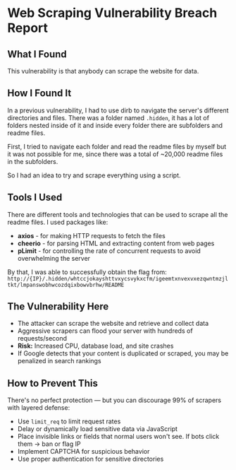 # Web Scraping Vulnerability Breach Report

## What I Found

This vulnerability is that anybody can scrape the website for data.

## How I Found It

In a previous vulnerability, I had to use dirb to navigate the server's different directories and files. There was a folder named `.hidden`, it has a lot of folders nested inside of it and inside every folder there are subfolders and readme files.

First, I tried to navigate each folder and read the readme files by myself but it was not possible for me, since there was a total of ~20,000 readme files in the subfolders.

So I had an idea to try and scrape everything using a script.

## Tools I Used

There are different tools and technologies that can be used to scrape all the readme files. I used packages like:

- **axios** - for making HTTP requests to fetch the files
- **cheerio** - for parsing HTML and extracting content from web pages  
- **pLimit** - for controlling the rate of concurrent requests to avoid overwhelming the server

By that, I was able to successfully obtain the flag from:
`http://{IP}/.hidden/whtccjokayshttvxycsvykxcfm/igeemtxnvexvxezqwntmzjltkt/lmpanswobhwcozdqixbowvbrhw/README`

## The Vulnerability Here

- The attacker can scrape the website and retrieve and collect data
- Aggressive scrapers can flood your server with hundreds of requests/second
- **Risk:** Increased CPU, database load, and site crashes
- If Google detects that your content is duplicated or scraped, you may be penalized in search rankings

## How to Prevent This

There's no perfect protection — but you can discourage 99% of scrapers with layered defense:

- Use `limit_req` to limit request rates
- Delay or dynamically load sensitive data via JavaScript
- Place invisible links or fields that normal users won't see. If bots click them → ban or flag IP
- Implement CAPTCHA for suspicious behavior
- Use proper authentication for sensitive directories